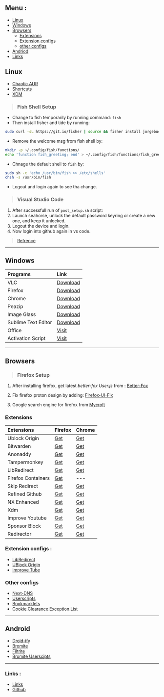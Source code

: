 ## Menu :
- [Linux](#linux)
- [Windows](#windows)
- [Browsers](#browsers)
  - [Extensions](#extensions)
  - [Extension configs](#extension-configs) 
  - [other configs](#other-configs)
- [Andriod](#android)
- [Links](#links)

## Linux
- [Chaotic AUR](https://github.com/chaotic-aur)
- [Shortcuts](https://raw.githubusercontent.com/fynks/configs/main/setup/configs/custom_shortcuts.kksrc)
- [XDM](https://github.com/subhra74/xdm-experimental-binaries/tags)

> ### Fish Shell Setup
   - Change to fish temporarily by running command: `fish`
   - Then install fisher and tide by running:
 ``` bash
 sudo curl -sL https://git.io/fisher | source && fisher install jorgebucaran/fisher && fisher install ilancosman/tide
 ```
   - Remove the welcome msg from fish shell by:
 ``` bash
 mkdir -p ~/.config/fish/functions/
echo 'function fish_greeting; end' > ~/.config/fish/functions/fish_greeting.fish
```
  - Chnage the default shell to `fish` by:
``` bash
sudo sh -c 'echo /usr/bin/fish >> /etc/shells'
chsh -s /usr/bin/fish 
```
  - Logout and login again to see tha change.
   

> ### Visual Studio Code
1. After successfull run of `post_setup.sh` script:
2. Launch seahorse, unlock the default password keyring or create a new one, and keep it unlocked.
3. Logout the device and login.
4. Now login into github again in vs code.

> [Refrence](https://code.visualstudio.com/docs/editor/settings-sync#_linux)


---
## Windows
|**Programs**                |**Link**                                                                      |
|:------------------------------|:---------------------------------------------------------------------------------|
|VLC                |[Download](https://www.videolan.org/vlc/download-windows.html)             |
|Firefox                |[Download](https://download.mozilla.org/?product=firefox-latest-ssl&os=win64&lang=en-US)             |
|Chrome                |[Download](https://www.google.com/intl/en/chrome/?standalone=1)             |
|Peazip                |[Download](https://github.com/peazip/PeaZip/releases/latest)             |
|Image Glass                |[Download](https://github.com/d2phap/ImageGlass/releases)             |
|Sublime Text Editor                |[Download](https://www.sublimetext.com/download_thanks?target=win-x64)             |
|Office                |[Visit](https://massgrave.dev/genuine-installation-media.html)             |
|Activation Script                |[Visit](https://github.com/massgravel/Microsoft-Activation-Scripts)             |

---
## Browsers

> ### Firefox Setup

1. After installing firefox, get latest _better-fox User.js_ from :
[Better-Fox](https://github.com/yokoffing/Better-Fox/blob/master/user.js)

2. Fix firefox proton design by adding: 
[Firefox-UI-Fix](https://github.com/black7375/Firefox-UI-Fix/releases/latest)
3. Google search engine for firefox from [Mycroft](https://mycroftproject.com/install.html?id=14909&basename=google&icontype=ico&name=Google)

### Extensions

|**Extensions**                |**Firefox**                                                                      |**Chrome**                                                                                                 |
|:------------------------------|:---------------------------------------------------------------------------------|:-----------------------------------------------------------------------------------------------------------|
|Ublock Origin                 |[Get](https://addons.mozilla.org/en-GB/firefox/addon/ublock-origin/)             |[Get](https://chrome.google.com/webstore/detail/ublock-origin/cjpalhdlnbpafiamejdnhcphjbkeiagm)            |
|Bitwarden                     |[Get](https://addons.mozilla.org/en-US/firefox/addon/bitwarden-password-manager/)|[Get](https://chrome.google.com/webstore/detail/bitwarden-free-password-m/nngceckbapebfimnlniiiahkandclblb)|
|Anonaddy                      |[Get](https://addons.mozilla.org/en-GB/firefox/addon/anonaddy/)                  |[Get](https://chrome.google.com/webstore/detail/anonaddy-anonymous-email/iadbdpnoknmbdeolbapdackdcogdmjpe) |
|Tampermonkey                  |[Get](https://addons.mozilla.org/en-US/firefox/addon/tampermonkey/)              |[Get](https://chrome.google.com/webstore/detail/tampermonkey/dhdgffkkebhmkfjojejmpbldmpobfkfo)             |
|LibRedirect                 |[Get](https://addons.mozilla.org/firefox/addon/libredirect/)             |[Get](https://github.com/libredirect/libredirect/blob/master/chromium.md)            |
|Firefox Containers            |[Get](https://addons.mozilla.org/en-US/firefox/addon/multi-account-containers/)  | --- |        
|Skip Redirect                 |[Get](https://addons.mozilla.org/en-US/firefox/addon/skip-redirect/)             |[Get](https://chrome.google.com/webstore/detail/skip-redirect/jaoafjdoijdconemdmodhbfpianehlon)            |
|Refined Github                |[Get](https://addons.mozilla.org/en-US/firefox/addon/refined-github-/)             |[Get](https://chrome.google.com/webstore/detail/refined-github/hlepfoohegkhhmjieoechaddaejaokhf)            |
|NX Enhanced                           |[Get](https://addons.mozilla.org/addon/nx-enhanced)       |[Get](https://chrome.google.com/webstore/detail/nx-enhanced/ljimbekophocjbnphldoaidgkkaojcfo)  |
|Xdm                           |[Get](https://addons.mozilla.org/en-US/firefox/addon/xdm-browser-monitor-v8/)       |[Get](https://subhra74.github.io/xdm/redirect.html?target=chrome&version=8.0)  |
|Improve Youtube               |[Get](https://addons.mozilla.org/en-US/firefox/addon/youtube-addon/)             |[Get](https://chrome.google.com/webstore/detail/improve-youtube-video-you/bnomihfieiccainjcjblhegjgglakjdd)|
|Sponsor Block               |[Get](https://addons.mozilla.org/en-US/firefox/addon/sponsorblock/)             |[Get](https://chrome.google.com/webstore/detail/mnjggcdmjocbbbhaepdhchncahnbgone)|
|Redirector                    |[Get](https://addons.mozilla.org/en-US/firefox/addon/redirector/)                |[Get](https://chrome.google.com/webstore/detail/redirector/ocgpenflpmgnfapjedencafcfakcekcd)               |



### Extension configs :
- [LibRedirect](https://raw.githubusercontent.com/fynks/configs/main/browsers/extensions/libredirect-settings.json)
- [UBlock Origin](https://raw.githubusercontent.com/fynks/configs/main/browsers/extensions/u_block_origin_configs.txt)
- [Improve Tube](https://raw.githubusercontent.com/fynks/configs/main/browsers/extensions/improvedtube.json)
  
### Other configs
- [Next-DNS](https://raw.githubusercontent.com/fynks/configs/main/setup/configs/nextdns_config.json)
- [Userscripts](https://github.com/fynks/userscripts)
- [Bookmarklets](https://github.com/fynks/configs/blob/main/browsers/bookmarklets.md)
- [Cookie Clearance Exception List](https://raw.githubusercontent.com/fynks/configs/main/browsers/cookie_exception_list.md)


---

## Android
- [Droid-ify](https://github.com/Iamlooker/Droid-ify/releases/latest)
-  [Bromite](https://github.com/uazo/bromite-buildtools/releases/latest)
- [Filtrite](https://github.com/fynks/filtrite)
- [Bromite Userscipts](https://github.com/xarantolus/bromite-userscripts/releases/latest)



---
### Links :
- [Links](https://github.com/fynks/things/blob/main/links.md)
- [Github](https://github.com/fynks/configs)

